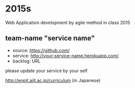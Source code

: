2015s
=====
Web Application development by agile method in class 2015

## team-name "service name"
* source: https://github.com/
* service: http://your-service-name.herokuapp.com/
* backlog: URL

please update your service by your self

http://enpit.aiit.ac.jp/curriculum (in Japanese)
